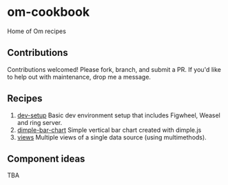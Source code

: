 om-cookbook
===========

Home of Om recipes

## Contributions

Contributions welcomed! Please fork, branch, and submit a PR. If you'd
like to help out with maintenance, drop me a message.

## Recipes

1. [dev-setup](https://github.com/om-cookbook/om-cookbook/tree/master/recipes/dev-setup)
   Basic dev environment setup that includes Figwheel, Weasel and
   ring server.
2. [dimple-bar-chart](https://github.com/om-cookbook/om-cookbook/tree/master/recipes/dimple-bar-chart)
   Simple vertical bar chart created with dimple.js
3. [views](https://github.com/om-cookbook/om-cookbook/tree/master/recipes/views)
   Multiple views of a single data source (using multimethods).

## Component ideas

TBA
